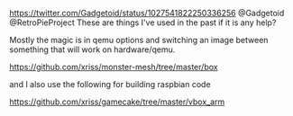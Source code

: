 https://twitter.com/Gadgetoid/status/1027541822250336256 @Gadgetoid @RetroPieProject These are things I've used in the past if it is any help?

Mostly the magic is in qemu options and switching an image between something that will work on hardware/qemu.

https://github.com/xriss/monster-mesh/tree/master/box

and I also use the following for building raspbian code

https://github.com/xriss/gamecake/tree/master/vbox_arm